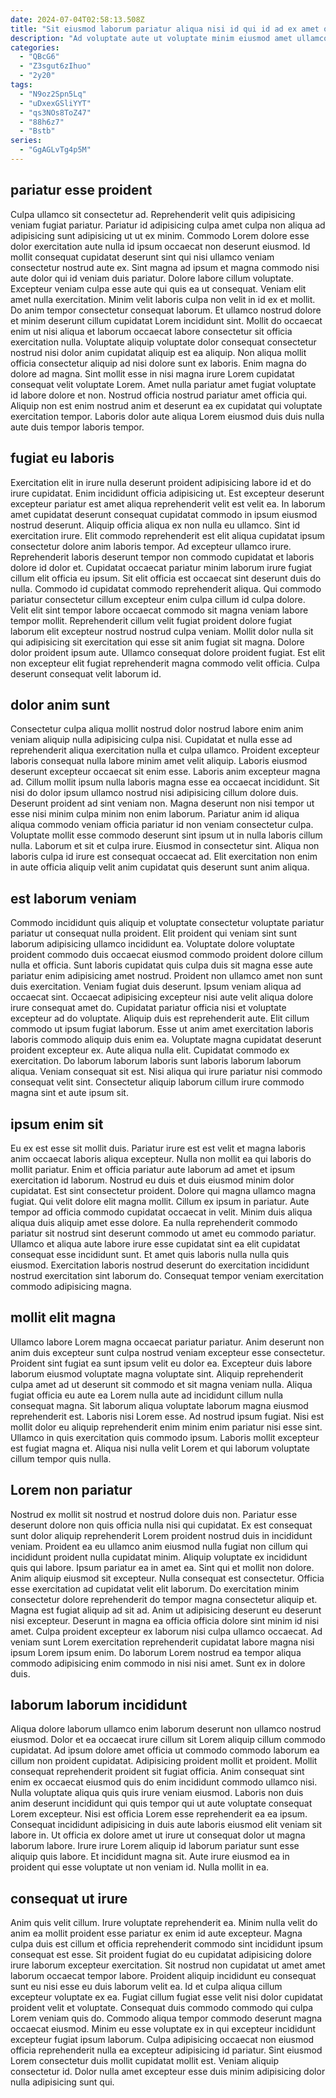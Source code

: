 ```yaml
---
date: 2024-07-04T02:58:13.508Z
title: "Sit eiusmod laborum pariatur aliqua nisi id qui id ad ex amet occaecat in."
description: "Ad voluptate aute ut voluptate minim eiusmod amet ullamco in adipisicing nisi. Do est et laborum duis ipsum laborum esse consequat."
categories:
  - "QBcG6"
  - "Z3sgut6zIhuo"
  - "2y20"
tags:
  - "N9oz2Spn5Lq"
  - "uDxexGSliYYT"
  - "qs3NOs8ToZ47"
  - "88h6z7"
  - "Bstb"
series:
  - "GgAGLvTg4p5M"
---
```



## pariatur esse proident

Culpa ullamco sit consectetur ad. Reprehenderit velit quis adipisicing veniam fugiat pariatur. Pariatur id adipisicing culpa amet culpa non aliqua ad adipisicing sunt adipisicing ut ut ex minim. Commodo Lorem dolore esse dolor exercitation aute nulla id ipsum occaecat non deserunt eiusmod. Id mollit consequat cupidatat deserunt sint qui nisi ullamco veniam consectetur nostrud aute ex. Sint magna ad ipsum et magna commodo nisi aute dolor qui id veniam duis pariatur. Dolore labore cillum voluptate. Excepteur veniam culpa esse aute qui quis ea ut consequat.
Veniam elit amet nulla exercitation. Minim velit laboris culpa non velit in id ex et mollit. Do anim tempor consectetur consequat laborum. Et ullamco nostrud dolore et minim deserunt cillum cupidatat Lorem incididunt sint. Mollit do occaecat enim ut nisi aliqua et laborum occaecat labore consectetur sit officia exercitation nulla. Voluptate aliquip voluptate dolor consequat consectetur nostrud nisi dolor anim cupidatat aliquip est ea aliquip. Non aliqua mollit officia consectetur aliquip ad nisi dolore sunt ex laboris.
Enim magna do dolore ad magna. Sint mollit esse in nisi magna irure Lorem cupidatat consequat velit voluptate Lorem. Amet nulla pariatur amet fugiat voluptate id labore dolore et non. Nostrud officia nostrud pariatur amet officia qui. Aliquip non est enim nostrud anim et deserunt ea ex cupidatat qui voluptate exercitation tempor. Laboris dolor aute aliqua Lorem eiusmod duis duis nulla aute duis tempor laboris tempor.

## fugiat eu laboris

Exercitation elit in irure nulla deserunt proident adipisicing labore id et do irure cupidatat. Enim incididunt officia adipisicing ut. Est excepteur deserunt excepteur pariatur est amet aliqua reprehenderit velit est velit ea. In laborum amet cupidatat deserunt consequat cupidatat commodo in ipsum eiusmod nostrud deserunt. Aliquip officia aliqua ex non nulla eu ullamco. Sint id exercitation irure. Elit commodo reprehenderit est elit aliqua cupidatat ipsum consectetur dolore anim laboris tempor. Ad excepteur ullamco irure.
Reprehenderit laboris deserunt tempor non commodo cupidatat et laboris dolore id dolor et. Cupidatat occaecat pariatur minim laborum irure fugiat cillum elit officia eu ipsum. Sit elit officia est occaecat sint deserunt duis do nulla. Commodo id cupidatat commodo reprehenderit aliqua.
Qui commodo pariatur consectetur cillum excepteur enim culpa cillum id culpa dolore. Velit elit sint tempor labore occaecat commodo sit magna veniam labore tempor mollit. Reprehenderit cillum velit fugiat proident dolore fugiat laborum elit excepteur nostrud nostrud culpa veniam. Mollit dolor nulla sit qui adipisicing sit exercitation qui esse sit anim fugiat sit magna. Dolore dolor proident ipsum aute. Ullamco consequat dolore proident fugiat. Est elit non excepteur elit fugiat reprehenderit magna commodo velit officia. Culpa deserunt consequat velit laborum id.

## dolor anim sunt

Consectetur culpa aliqua mollit nostrud dolor nostrud labore enim anim veniam aliquip nulla adipisicing culpa nisi. Cupidatat et nulla esse ad reprehenderit aliqua exercitation nulla et culpa ullamco. Proident excepteur laboris consequat nulla labore minim amet velit aliquip. Laboris eiusmod deserunt excepteur occaecat sit enim esse.
Laboris anim excepteur magna ad. Cillum mollit ipsum nulla laboris magna esse ea occaecat incididunt. Sit nisi do dolor ipsum ullamco nostrud nisi adipisicing cillum dolore duis. Deserunt proident ad sint veniam non. Magna deserunt non nisi tempor ut esse nisi minim culpa minim non enim laborum. Pariatur anim id aliqua aliqua commodo veniam officia pariatur id non veniam consectetur culpa. Voluptate mollit esse commodo deserunt sint ipsum ut in nulla laboris cillum nulla.
Laborum et sit et culpa irure. Eiusmod in consectetur sint. Aliqua non laboris culpa id irure est consequat occaecat ad. Elit exercitation non enim in aute officia aliquip velit anim cupidatat quis deserunt sunt anim aliqua.

## est laborum veniam

Commodo incididunt quis aliquip et voluptate consectetur voluptate pariatur pariatur ut consequat nulla proident. Elit proident qui veniam sint sunt laborum adipisicing ullamco incididunt ea. Voluptate dolore voluptate proident commodo duis occaecat eiusmod commodo proident dolore cillum nulla et officia. Sunt laboris cupidatat quis culpa duis sit magna esse aute pariatur enim adipisicing amet nostrud. Proident non ullamco amet non sunt duis exercitation. Veniam fugiat duis deserunt. Ipsum veniam aliqua ad occaecat sint. Occaecat adipisicing excepteur nisi aute velit aliqua dolore irure consequat amet do.
Cupidatat pariatur officia nisi et voluptate excepteur ad do voluptate. Aliquip duis est reprehenderit aute. Elit cillum commodo ut ipsum fugiat laborum. Esse ut anim amet exercitation laboris laboris commodo aliquip duis enim ea. Voluptate magna cupidatat deserunt proident excepteur ex.
Aute aliqua nulla elit. Cupidatat commodo ex exercitation. Do laborum laborum laboris sunt laboris laborum laborum aliqua. Veniam consequat sit est. Nisi aliqua qui irure pariatur nisi commodo consequat velit sint. Consectetur aliquip laborum cillum irure commodo magna sint et aute ipsum sit.

## ipsum enim sit

Eu ex est esse sit mollit duis. Pariatur irure est est velit et magna laboris anim occaecat laboris aliqua excepteur. Nulla non mollit ea qui laboris do mollit pariatur. Enim et officia pariatur aute laborum ad amet et ipsum exercitation id laborum. Nostrud eu duis et duis eiusmod minim dolor cupidatat. Est sint consectetur proident. Dolore qui magna ullamco magna fugiat. Qui velit dolore elit magna mollit.
Cillum ex ipsum in pariatur. Aute tempor ad officia commodo cupidatat occaecat in velit. Minim duis aliqua aliqua duis aliquip amet esse dolore. Ea nulla reprehenderit commodo pariatur sit nostrud sint deserunt commodo ut amet eu commodo pariatur.
Ullamco et aliqua aute labore irure esse cupidatat sint ea elit cupidatat consequat esse incididunt sunt. Et amet quis laboris nulla nulla quis eiusmod. Exercitation laboris nostrud deserunt do exercitation incididunt nostrud exercitation sint laborum do. Consequat tempor veniam exercitation commodo adipisicing magna.

## mollit elit magna

Ullamco labore Lorem magna occaecat pariatur pariatur. Anim deserunt non anim duis excepteur sunt culpa nostrud veniam excepteur esse consectetur. Proident sint fugiat ea sunt ipsum velit eu dolor ea. Excepteur duis labore laborum eiusmod voluptate magna voluptate sint.
Aliquip reprehenderit culpa amet ad ut deserunt sit commodo et sit magna veniam nulla. Aliqua fugiat officia eu aute ea Lorem nulla aute ad incididunt cillum nulla consequat magna. Sit laborum aliqua voluptate laborum magna eiusmod reprehenderit est. Laboris nisi Lorem esse. Ad nostrud ipsum fugiat.
Nisi est mollit dolor eu aliquip reprehenderit enim minim enim pariatur nisi esse sint. Ullamco in quis exercitation quis commodo ipsum. Laboris mollit excepteur est fugiat magna et. Aliqua nisi nulla velit Lorem et qui laborum voluptate cillum tempor quis nulla.

## Lorem non pariatur

Nostrud ex mollit sit nostrud et nostrud dolore duis non. Pariatur esse deserunt dolore non quis officia nulla nisi qui cupidatat. Ex est consequat sunt dolor aliquip reprehenderit Lorem proident nostrud duis in incididunt veniam. Proident ea eu ullamco anim eiusmod nulla fugiat non cillum qui incididunt proident nulla cupidatat minim. Aliquip voluptate ex incididunt quis qui labore.
Ipsum pariatur ea in amet ea. Sint qui et mollit non dolore. Anim aliquip eiusmod sit excepteur. Nulla consequat est consectetur. Officia esse exercitation ad cupidatat velit elit laborum. Do exercitation minim consectetur dolore reprehenderit do tempor magna consectetur aliquip et. Magna est fugiat aliquip ad sit ad.
Anim ut adipisicing deserunt eu deserunt nisi excepteur. Deserunt in magna ea officia officia dolore sint minim id nisi amet. Culpa proident excepteur ex laborum nisi culpa ullamco occaecat. Ad veniam sunt Lorem exercitation reprehenderit cupidatat labore magna nisi ipsum Lorem ipsum enim. Do laborum Lorem nostrud ea tempor aliqua commodo adipisicing enim commodo in nisi nisi amet. Sunt ex in dolore duis.

## laborum laborum incididunt

Aliqua dolore laborum ullamco enim laborum deserunt non ullamco nostrud eiusmod. Dolor et ea occaecat irure cillum sit Lorem aliquip cillum commodo cupidatat. Ad ipsum dolore amet officia ut commodo commodo laborum ea cillum non proident cupidatat. Adipisicing proident mollit et proident.
Mollit consequat reprehenderit proident sit fugiat officia. Anim consequat sint enim ex occaecat eiusmod quis do enim incididunt commodo ullamco nisi. Nulla voluptate aliqua quis quis irure veniam eiusmod. Laboris non duis anim deserunt incididunt qui quis tempor qui ut aute voluptate consequat Lorem excepteur.
Nisi est officia Lorem esse reprehenderit ea ea ipsum. Consequat incididunt adipisicing in duis aute laboris eiusmod elit veniam sit labore in. Ut officia ex dolore amet ut irure ut consequat dolor ut magna laborum labore. Irure irure Lorem aliquip id laborum pariatur sunt esse aliquip quis labore. Et incididunt magna sit. Aute irure eiusmod ea in proident qui esse voluptate ut non veniam id. Nulla mollit in ea.

## consequat ut irure

Anim quis velit cillum. Irure voluptate reprehenderit ea. Minim nulla velit do anim ea mollit proident esse pariatur ex enim id aute excepteur. Magna culpa duis est cillum et officia reprehenderit commodo sint incididunt ipsum consequat est esse. Sit proident fugiat do eu cupidatat adipisicing dolore irure laborum excepteur exercitation. Sit nostrud non cupidatat ut amet amet laborum occaecat tempor labore.
Proident aliquip incididunt eu consequat sunt eu nisi esse eu duis laborum velit ea. Id et culpa aliqua cillum excepteur voluptate ex ea. Fugiat cillum fugiat esse velit nisi dolor cupidatat proident velit et voluptate. Consequat duis commodo commodo qui culpa Lorem veniam quis do. Commodo aliqua tempor commodo deserunt magna occaecat eiusmod. Minim eu esse voluptate ex in qui excepteur incididunt excepteur fugiat ipsum laborum.
Culpa adipisicing occaecat non eiusmod officia reprehenderit nulla ea excepteur adipisicing id pariatur. Sint eiusmod Lorem consectetur duis mollit cupidatat mollit est. Veniam aliquip consectetur id. Dolor nulla amet excepteur esse duis minim adipisicing dolor nulla adipisicing sunt qui.

